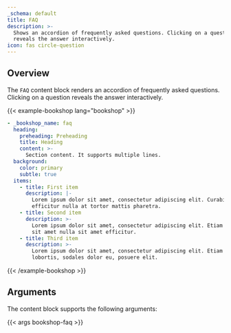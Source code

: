 ```yaml
---
_schema: default
title: FAQ
description: >-
  Shows an accordion of frequently asked questions. Clicking on a question
  reveals the answer interactively.
icon: fas circle-question
---
```


## Overview

The `FAQ` content block renders an accordion of frequently asked questions. Clicking on a question reveals the answer interactively.

<!-- markdownlint-disable MD037 -->
{{< example-bookshop lang="bookshop" >}}
```yml
- _bookshop_name: faq
  heading:
    preheading: Preheading
    title: Heading
    content: >-
      Section content. It supports multiple lines.
  background:
    color: primary
    subtle: true
  items:
    - title: First item
      description: |-
        Lorem ipsum dolor sit amet, consectetur adipiscing elit. Curabitur
        efficitur nulla at tortor mattis pharetra.
    - title: Second item
      description: >-
        Lorem ipsum dolor sit amet, consectetur adipiscing elit. Etiam sagittis
        sit amet nulla sit amet efficitur.
    - title: Third item
      description: >-
        Lorem ipsum dolor sit amet, consectetur adipiscing elit. Etiam a quam
        lobortis, sodales dolor eu, posuere elit.
```
{{< /example-bookshop >}}
<!-- markdownlint-enable MD037 -->

## Arguments

The content block supports the following arguments:

{{< args bookshop-faq >}}

